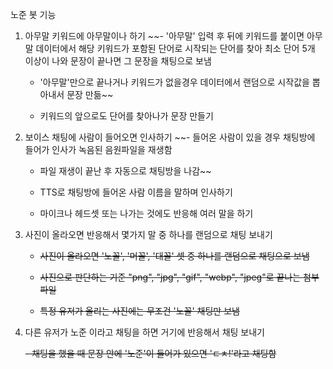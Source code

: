 노준 봇 기능

1. 아무말 키워드에 아무말이나 하기
    ~~- '아무말' 입력 후 뒤에 키워드를 붙이면 아무말 데이터에서 해당 키워드가 포함된 단어로 시작되는 단어를 찾아 최소 단어 5개 이상이 나와 문장이 끝나면 그 문장을 채팅으로 보냄

    - '아무말'만으로 끝나거나 키워드가 없을경우 데이터에서 랜덤으로 시작값을 뽑아내서 문장 만듦~~

    - 키워드의 앞으로도 단어를 찾아나가 문장 만들기

2. 보이스 채팅에 사람이 들어오면 인사하기
    ~~- 들어온 사람이 있을 경우 채팅방에 들어가 인사가 녹음된 음원파일을 재생함

    - 파일 재생이 끝난 후 자동으로 채팅방을 나감~~

    - TTS로 채팅방에 들어온 사람 이름을 말하며 인사하기

    - 마이크나 헤드셋 또는 나가는 것에도 반응해 여러 말을 하기

3. 사진이 올라오면 반응해서 몇가지 말 중 하나를 랜덤으로 채팅 보내기

    - ~~사진이 올라오면 '노꼴', '머꼴', '대꼴' 셋 중 하나를 랜덤으로 채팅으로 보냄~~

    - ~~사진으로 판단하는 기준 "png", "jpg", "gif", "webp", "jpeg"로 끝나는 첨부 파일~~
    
    - ~~특정 유저가 올리는 사진에는 무조건 '노꼴' 채팅만 보냄~~

4. 다른 유저가 노준 이라고 채팅을 하면 거기에 반응해서 채팅 보내기

    ~~- 채팅을 했을 때 문장 안에 '노준'이 들어가 있으면 'ㄷㅊ!'라고 채팅함~~